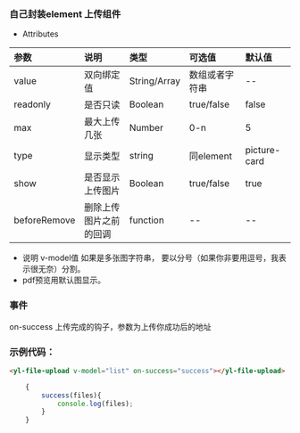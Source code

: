 ### 自己封装element 上传组件

+ Attributes

|  参数      |   说明   |   类型  |   可选值   |   默认值   |
| :-------- | :-------| :-------|:--------|:--------|
| value  | 双向绑定值 |  String/Array   |  数组或者字符串 | -- |
| readonly  | 是否只读 |  Boolean   |  true/false | false |
| max  | 最大上传几张 |  Number   |  0-n| 5 |
| type  | 显示类型 |  string   |  同element | picture-card  |
| show  | 是否显示上传图片 |  Boolean   | true/false  | true  |
| beforeRemove  | 删除上传图片之前的回调 |  function   |  -- | --  |

- 说明  v-model值 如果是多张图字符串， 要以分号（如果你非要用逗号，我表示很无奈）分割。
- pdf预览用默认图显示。

###  事件
on-success  上传完成的钩子，参数为上传你成功后的地址

### 示例代码：
``` html
<yl-file-upload v-model="list" on-success="success"></yl-file-upload>
```
``` js
    {
        success(files){
            console.log(files);
        }
    }
```

